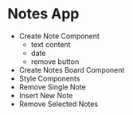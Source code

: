 # Notes App

* Create Note Component
  * text content
  * date
  * remove button
* Create Notes Board Component
* Style Components
* Remove Single Note
* Insert New Note
* Remove Selected Notes